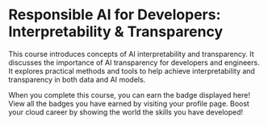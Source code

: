 # Responsible AI for Developers: Interpretability & Transparency

This course introduces concepts of AI interpretability and transparency. It discusses the importance of AI transparency for developers and engineers. It explores practical methods and tools to help achieve interpretability and transparency in both data and AI models.

When you complete this course, you can earn the badge displayed here! View all the badges you have earned by visiting your profile page. Boost your cloud career by showing the world the skills you have developed!